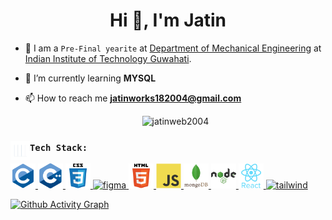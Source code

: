 <h1 align="center">Hi 👋, I'm Jatin</h1>

- :school: I am a `Pre-Final yearite` at [Department of Mechanical Engineering](https://www.iitg.ac.in/mech/) at [Indian Institute of Technology Guwahati](https://iitg.ac.in/).

- 🌱 I’m currently learning **MYSQL**

- 📫 How to reach me **jatinworks182004@gmail.com**
  <p align="middle"> <img src="https://komarev.com/ghpvc/?username=jatinweb2004&label=Profile%20views&color=db7093&style=plastic" alt="jatinweb2004" /></p>

### <img align="left" src="https://raw.githubusercontent.com/jash13desai/jash13desai/main/gifs/bars.gif" height="31px"> `Tech Stack:`
<p align="left"><a href="https://www.cprogramming.com/" target="_blank" rel="noreferrer"> <img src="https://raw.githubusercontent.com/devicons/devicon/master/icons/c/c-original.svg" alt="c" width="40" height="40"/> </a> <a href="https://www.w3schools.com/cpp/" target="_blank" rel="noreferrer"> <img src="https://raw.githubusercontent.com/devicons/devicon/master/icons/cplusplus/cplusplus-original.svg" alt="cplusplus" width="40" height="40"/> </a> <a href="https://www.w3schools.com/css/" target="_blank" rel="noreferrer"> <img src="https://raw.githubusercontent.com/devicons/devicon/master/icons/css3/css3-original-wordmark.svg" alt="css3" width="40" height="40"/> </a> <a href="https://www.figma.com/" target="_blank" rel="noreferrer"> <img src="https://www.vectorlogo.zone/logos/figma/figma-icon.svg" alt="figma" width="40" height="40"/> </a> <a href="https://www.w3.org/html/" target="_blank" rel="noreferrer"> <img src="https://raw.githubusercontent.com/devicons/devicon/master/icons/html5/html5-original-wordmark.svg" alt="html5" width="40" height="40"/> </a> <a href="https://developer.mozilla.org/en-US/docs/Web/JavaScript" target="_blank" rel="noreferrer"> <img src="https://raw.githubusercontent.com/devicons/devicon/master/icons/javascript/javascript-original.svg" alt="javascript" width="40" height="40"/> </a> </a> <a href="https://www.mongodb.com/" target="_blank" rel="noreferrer"> <img src="https://raw.githubusercontent.com/devicons/devicon/master/icons/mongodb/mongodb-original-wordmark.svg" alt="mongodb" width="40" height="40"/> </a><a href="https://nodejs.org" target="_blank" rel="noreferrer"> <img src="https://raw.githubusercontent.com/devicons/devicon/master/icons/nodejs/nodejs-original-wordmark.svg" alt="nodejs" width="40" height="40"/> </a><a href="https://reactjs.org/" target="_blank" rel="noreferrer"> <img src="https://raw.githubusercontent.com/devicons/devicon/master/icons/react/react-original-wordmark.svg" alt="react" width="40" height="40"/> </a> <a href="https://tailwindcss.com/" target="_blank" rel="noreferrer"> <img src="https://www.vectorlogo.zone/logos/tailwindcss/tailwindcss-icon.svg" alt="tailwind" width="40" height="40"/> </a>  </p>



<!-- Contribution Graph -->
[![Github Activity Graph](https://github-readme-activity-graph.vercel.app/graph?username=jatinweb2004&theme=dracula&hide_border=true&area=true&bg_color=282a36&color=ff4da6)](https://github.com/jatinweb2004)
